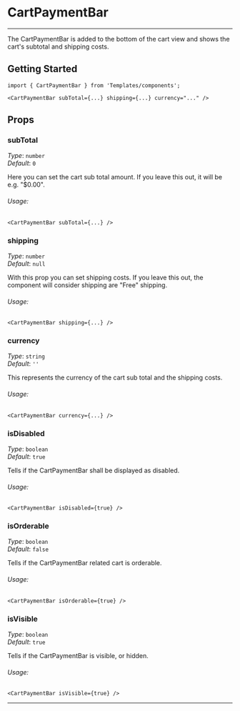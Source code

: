 # CartPaymentBar
---

The CartPaymentBar is added to the bottom of the cart view and shows the cart's subtotal and shipping costs.

## Getting Started

```
import { CartPaymentBar } from 'Templates/components';

<CartPaymentBar subTotal={...} shipping={...} currency="..." />
```

## Props

### subTotal

_Type_: `number`<br>
_Default_: `0`<br>

Here you can set the cart sub total amount. If you leave this out, it will be e.g. "$0.00".

###### Usage:

```
<CartPaymentBar subTotal={...} />
```

### shipping

_Type_: `number`<br>
_Default_: `null`<br>

With this prop you can set shipping costs. If you leave this out, the component will consider
shipping are "Free" shipping.

###### Usage:

```
<CartPaymentBar shipping={...} />
```

### currency

_Type_: `string`<br>
_Default_: `''`<br>

This represents the currency of the cart sub total and the shipping costs.

###### Usage:

```
<CartPaymentBar currency={...} />
```

### isDisabled

_Type_: `boolean`  
_Default_: `true`  

Tells if the CartPaymentBar shall be displayed as disabled.

###### Usage:

```
<CartPaymentBar isDisabled={true} />
```

### isOrderable

_Type_: `boolean`  
_Default_: `false`  

Tells if the CartPaymentBar related cart is orderable.

###### Usage:

```
<CartPaymentBar isOrderable={true} />
```

### isVisible

_Type_: `boolean`  
_Default_: `true`  

Tells if the CartPaymentBar is visible, or hidden.

###### Usage:

```
<CartPaymentBar isVisible={true} />
```

---
